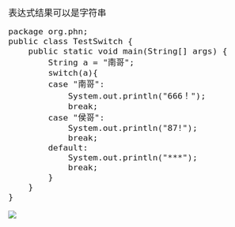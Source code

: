 <font size="4">
表达式结果可以是字符串


	package org.phn;
	public class TestSwitch {
		public static void main(String[] args) {
			String a = "南哥";
			switch(a){
			case "南哥":
				System.out.println("666！");
				break;
			case "侯哥":
				System.out.println("87!");
				break;
			default:
				System.out.println("***");
				break;
			}
		}
	}


![](http://i.imgur.com/dSaOvcf.png)
<font>